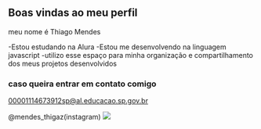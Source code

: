 ## Boas vindas ao meu perfil

meu nome é Thiago Mendes

-Estou estudando na Alura
-Estou me desenvolvendo na linguagem javascript
-utilizo esse espaço para minha organização e compartilhamento dos meus projetos desenvolvidos

### caso queira entrar em contato comigo

00001114673912sp@al.educacao.sp.gov.br

@mendes_thigaz(instagram)
![](https://media1.tenor.com/m/5gAIr5GSphAAAAAC/jujutsu-kaisen-aoi-todou.gif)
